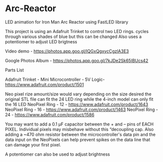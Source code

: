 # Arc-Reactor
LED animation for Iron Man Arc Reactor using FastLED library


This project is using an Adafruit Trinket to control two LED rings.
cycles through various shades of blue but this can be changed
Also uses a potentiomer to adjust LED brigtness

Video demo - https://photos.app.goo.gl/IQGxQgxycCgzlA3E3


Google Photos Album - https://photos.app.goo.gl/7kJDe2Sk65IBUcs42

Parts List

Adafruit Trinket - Mini Microcontroller - 5V Logic-https://www.adafruit.com/product/1501

Neo pixel rize amount/size would vary depending on the size desired the original STL file can fit the 24 LED ring while the 4-inch model can only fit the 16 LED
NeoPixel Ring - 12 - https://www.adafruit.com/product/1643
NeoPixel Ring - 16 - https://www.adafruit.com/product/1463
NeoPixel Ring - 24 - https://www.adafruit.com/product/1586

You may want to add a 0.1 µF capacitor between the + and – pins of EACH PIXEL. Individual pixels may misbehave without this “decoupling cap. Also adding a ~470 ohm resistor between the microcontroller's data pin and the data input on the NeoPixels can help prevent spikes on the data line that can damage your first pixel. 

A potentiomer can also be used to adjust brightness
